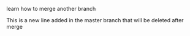 learn how to merge another branch


This is a new line added in the master branch that will be deleted after merge